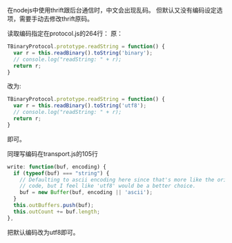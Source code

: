 在nodejs中使用thrift跟后台通信时，中文会出现乱码。
但默认又没有编码设定选项，需要手动去修改thrift原码。

读取编码指定在protocol.js的264行：
原：
```javascript
TBinaryProtocol.prototype.readString = function() {  
  var r = this.readBinary().toString('binary');  
  // console.log("readString: " + r);  
  return r;  
}  
```
改为:
```javascript
TBinaryProtocol.prototype.readString = function() {  
  var r = this.readBinary().toString('utf8');  
  // console.log("readString: " + r);  
  return r;  
}  
```
即可。

同理写编码在transport.js的105行
```javascript
write: function(buf, encoding) {  
  if (typeof(buf) === "string") {  
    // Defaulting to ascii encoding here since that's more like the original  
    // code, but I feel like 'utf8' would be a better choice.  
    buf = new Buffer(buf, encoding || 'ascii');  
  }  
  this.outBuffers.push(buf);  
  this.outCount += buf.length;  
},  
```
把默认编码改为utf8即可。